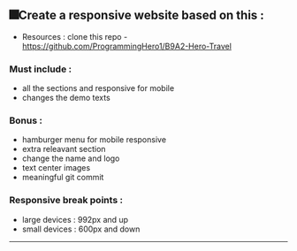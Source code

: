 ## 🎆Create a responsive website based on this : 

- Resources : clone this repo - https://github.com/ProgrammingHero1/B9A2-Hero-Travel

### Must include : 

- all the sections and responsive for mobile
- changes the demo texts


### Bonus : 

- hamburger menu for mobile responsive
- extra releavant section
- change the name and logo
- text center images
- meaningful git commit

### Responsive break points :

- large devices : 992px and up
- small devices : 600px and down

---